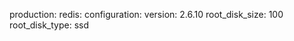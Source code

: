 <!-- post: building-a-manifest-file_redis -->


production:
    redis:
        configuration:
            version: 2.6.10
            root_disk_size: 100
            root_disk_type: ssd
